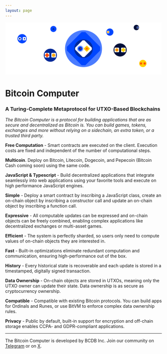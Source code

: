 ```yaml
---
layout: page
---
```


![](./static/x-header.png)

# Bitcoin Computer

### A Turing-Complete Metaprotocol for UTXO-Based Blockchains

_The Bitcoin Computer is a protocol for building applications that are as secure and decentralized as Bitcoin is. You can build games, tokens, exchanges and more without relying on a sidechain, an extra token, or a trusted third party._

**Free Computation** - Smart contracts are executed on the client. Execution costs are fixed and independent of the number of computational steps.

**Multicoin**. Deploy on Bitcoin, Litecoin, Dogecoin, and Pepecoin (Bitcoin Cash coming soon) using the same code.

**JavaScript & Typescript** - Build decentralized applications that integrate seamlessly into web applications using your favorite tools and execute on high performance JavaScript engines.

**Simple** - Deploy a smart contract by inscribing a JavaScript class, create an on-chain object by inscribing a constructor call and update an on-chain object by inscribing a function call.

**Expressive** - All computable updates can be expressed and on-chain objects can be freely combined, enabling complex applications like decentralized exchanges or multi-asset games.

**Efficient** - The system is perfectly sharded, so users only need to compute values of on-chain objects they are interested in.

**Fast** - Built-in optimizations eliminate redundant computation and communication, ensuring high-performance out of the box.

**History** - Every historical state is recoverable and each update is stored in a timestamped, digitally signed transaction.

**Data Ownership** - On-chain objects are stored in UTXOs, meaning only the UTXO owner can update their state. Data ownership is as secure as cryptocurrency ownership.

**Compatible** - Compatible with existing Bitcoin protocols. You can build apps for Ordinals and Runes, or use BitVM to enforce complex data ownership rules.

**Privacy** - Public by default, built-in support for encryption and off-chain storage enables CCPA- and GDPR-compliant applications.

---

The Bitcoin Computer is developed by BCDB Inc. Join our community on [Telegram](https://t.me/thebitcoincomputer) or on [X](https://twitter.com/TheBitcoinToken).

